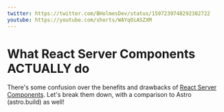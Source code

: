 ```yaml
---
twitter: https://twitter.com/BHolmesDev/status/1597239748292382722
youtube: https://youtube.com/shorts/WAYqOiASZXM
---
```


# What React Server Components ACTUALLY do

There's some confusion over the benefits and drawbacks of [React Server Components](https://nextjs.org/docs/advanced-features/react-18/server-components). Let's break them down, with a comparison to Astro (astro.build) as well!
